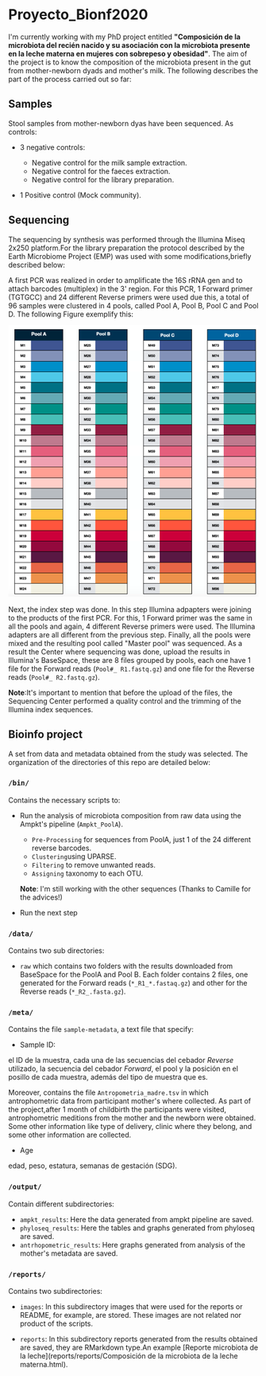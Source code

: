 # Proyecto_Bionf2020

I'm currently working with my PhD project entitled **"Composición de la microbiota del recién nacido y su asociación con la microbiota presente en la leche materna en mujeres con sobrepeso y obesidad"**. The aim of the project is to know the composition of the microbiota present in the gut from mother-newborn dyads and mother's milk. The following describes the part of the process carried out so far:

## Samples
Stool samples from mother-newborn dyas have been sequenced. As controls:
  * 3 negative controls: 
    * Negative control for the milk sample extraction.
    * Negative control for the faeces extraction.
    * Negative control for the library preparation.
  
  * 1 Positive control (Mock community). 

## Sequencing
The sequencing by synthesis was performed through the Illumina Miseq 2x250 platform.For the library preparation the protocol described by  the Earth Microbiome Project (EMP) was used with some modifications,briefly described below:

A first PCR was realized in order to amplificate the 16S rRNA gen and to attach barcodes (multiplex) in the 3' region. For this PCR, 1 Forward primer (TGTGCC) and 24 different Reverse primers were used due this, a total of 96 samples were clustered in 4 pools, called Pool A, Pool B, Pool C and Pool D. The following Figure exemplify this:

![Figura 1](reports/images/Librerias.png)

Next, the index step was done. In this step Illumina adpapters were joining to the products of the first PCR. For this, 1 Forward primer was the same in all the pools and again, 4 different Reverse primers were used. The Illumina adapters are all different from the previous step. Finally, all the pools were mixed and the resulting pool called "Master pool" was sequenced. As a result the Center where sequencing was done, upload the results in Illumina's BaseSpace, these are 8 files grouped by pools, each one have 1 file for the Forward reads (`Pool#_ R1.fastq.gz`) and one file for the Reverse reads (`Pool#_ R2.fastq.gz`). 

**Note**:It's important to mention that before the upload of the files, the Sequencing Center  performed a quality control and the trimming of the Illumina index sequences. 

## Bioinfo project  
A set from data and metadata obtained from the study was selected. The organization of the directories of this repo are detailed below:

### `/bin/`
Contains the necessary scripts to:
 * Run the analysis of microbiota composition from raw data using the Ampkt's pipeline (`Ampkt_PoolA`).
   * `Pre-Processing` for sequences from PoolA, just 1 of the 24 different reverse barcodes.
   * `Clustering`using UPARSE.
   * `Filtering` to remove unwanted reads.
   * `Assigning` taxonomy to each OTU.  
   
   **Note**: I'm still working with the other sequences (Thanks to Camille for the advices!) 
 * Run the next step 

### `/data/`
Contains two sub directories:   
 * `raw` which contains two folders with the results downloaded from BaseSpace for the PoolA and Pool B. Each folder contains 2 files, one generated for the Forward reads (`*_R1_*.fastaq.gz`) and other for the Reverse reads (`*_R2_.fasta.gz`). 

### `/meta/`
Contains the file `sample-metadata`, a text file that specify: 
 * Sample ID:


el ID de la muestra, cada una de las secuencias del cebador *Reverse* utilizado, la secuencia del cebador *Forward*, el pool y la posición en el posillo de cada muestra, además del tipo de muestra que es. 

Moreover, contains the file `Antropometria_madre.tsv` in which antrophometric data from participant mother's where collected. As part of the project,after 1 month of childbirth the participants were visited, antrophometric meditions from the mother and the newborn were obtained. Some other information like type of delivery, clinic where they belong, and some other information are collected.
 * Age

 edad, peso, estatura, semanas de gestación (SDG).  
 
### `/output/`
Contain different subdirectories:  

 * `ampkt_results`: Here the data generated from ampkt pipeline are saved.
 * `phyloseq_results`: Here the tables and graphs generated from phyloseq are saved. 
 * `antrhopometric_results`: Here graphs generated from analysis of the mother's metadata are saved. 

### `/reports/`
Contains two subdirectories: 
 * `images`: In this subdirectory images that were used for the reports or README, for example, are stored. These images are not related  nor product of the scripts. 
  
 * `reports`: In this subdirectory reports generated from the results obtained are saved, they are RMarkdown type.An example [Reporte microbiota de la leche](reports/reports/Composición de la microbiota de la leche materna.html).
 





